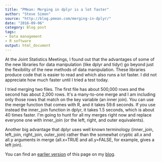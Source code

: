 ```yaml
---
title: "PMean: Merging in dplyr is a lot faster"
author: "Steve Simon"
source: "http://blog.pmean.com/merging-in-dplyr/"
date: "2016-09-06"
category: Blog post
tags: 
- Data management
- R software
output: html_document
---
```


At the Joint Statistics Meetings, I found out that the advantages of some of the new libraries for data manipulation (like dplyr and tidyr) go beyond just the flexibility of the new methods of data manipulation. These libraries produce code that is easier to read and which also runs a lot faster. I did not appreciate how much faster until I tried a test today.

<!---More--->

I tried merging two files. The first file has about 500,000 rows and the second has about 2,000 rows. It's a many-to-one merge and I am including only those rows that match on the key variable (an inner join). You can use the merge function that comes with R, and it takes 59.6 seconds. If you use instead the inner_join function in dplyr, it takes 1.5 seconds, which is about 40 times faster. I'm going to hunt for all my merges right now and replace everyone one with inner_join (or the left, right, and outer equivalents).

Another big advantage that dplyr uses well known terminology (inner_join, left_join, right_join, outer_join) rather than the somewhat cryptic all.x and all.y arguments in merge (all.x=TRUE and all.y=FALSE, for example, gives a left join).

You can find an [earlier version][sim1] of this page on my [blog][sim2].

[sim1]: http://blog.pmean.com/merging-in-dplyr/
[sim2]: http://blog.pmean.com
